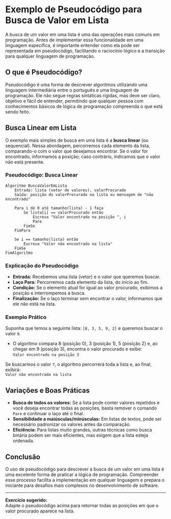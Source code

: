 # Exemplo de Pseudocódigo para Busca de Valor em Lista

A busca de um valor em uma lista é uma das operações mais comuns em programação. Antes de implementar essa funcionalidade em uma linguagem específica, é importante entender como ela pode ser representada em pseudocódigo, facilitando o raciocínio lógico e a transição para qualquer linguagem de programação.

## O que é Pseudocódigo?

Pseudocódigo é uma forma de descrever algoritmos utilizando uma linguagem intermediária entre o português e uma linguagem de programação. Ele não segue regras sintáticas rígidas, mas deve ser claro, objetivo e fácil de entender, permitindo que qualquer pessoa com conhecimentos básicos de lógica de programação compreenda o que está sendo feito.

## Busca Linear em Lista

O exemplo mais simples de busca em uma lista é a **busca linear** (ou sequencial). Nessa abordagem, percorremos cada elemento da lista, comparando-o com o valor que desejamos encontrar. Se o valor for encontrado, informamos a posição; caso contrário, indicamos que o valor não está presente.

### Pseudocódigo: Busca Linear

```plaintext
Algoritmo BuscaValorEmLista
    Entrada: lista (vetor de valores), valorProcurado
    Saída: posição do valorProcurado na lista ou mensagem de "não encontrado"

    Para i de 0 até tamanho(lista) - 1 faça
        Se lista[i] == valorProcurado então
            Escreva "Valor encontrado na posição ", i
            Pare
        FimSe
    FimPara

    Se i == tamanho(lista) então
        Escreva "Valor não encontrado na lista"
    FimSe
FimAlgoritmo
```

### Explicação do Pseudocódigo

- **Entrada:** Recebemos uma lista (vetor) e o valor que queremos buscar.
- **Laço Para:** Percorremos cada elemento da lista, do início ao fim.
- **Condição:** Se o elemento atual for igual ao valor procurado, exibimos a posição e interrompemos a busca.
- **Finalização:** Se o laço terminar sem encontrar o valor, informamos que ele não está na lista.

### Exemplo Prático

Suponha que temos a seguinte lista: `[8, 3, 5, 9, 2]` e queremos buscar o valor `9`.

- O algoritmo compara 8 (posição 0), 3 (posição 1), 5 (posição 2) e, ao chegar em 9 (posição 3), encontra o valor procurado e exibe:  
  `Valor encontrado na posição 3`

Se buscarmos o valor `7`, o algoritmo percorrerá toda a lista e, ao final, exibirá:  
`Valor não encontrado na lista`

## Variações e Boas Práticas

- **Busca de todos os valores:** Se a lista pode conter valores repetidos e você deseja encontrar todas as posições, basta remover o comando `Pare` e continuar o laço até o final.
- **Sensibilidade a maiúsculas/minúsculas:** Em listas de textos, pode ser necessário padronizar os valores antes da comparação.
- **Eficiência:** Para listas muito grandes, outras técnicas como busca binária podem ser mais eficientes, mas exigem que a lista esteja ordenada.

## Conclusão

O uso de pseudocódigo para descrever a busca de um valor em uma lista é uma excelente forma de praticar a lógica de programação. Compreender esse processo facilita a implementação em qualquer linguagem e prepara o iniciante para desafios mais complexos no desenvolvimento de software.

---

**Exercício sugerido:**  
Adapte o pseudocódigo acima para retornar todas as posições em que o valor procurado aparece na lista.